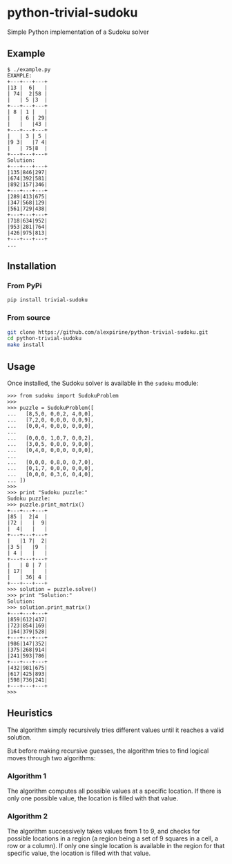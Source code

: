 # python-trivial-sudoku

Simple Python implementation of a Sudoku solver

## Example

```console
$ ./example.py 
EXAMPLE:
+---+---+---+
|13 |  6|   |
| 74|  2|58 |
|   | 5 |3  |
+---+---+---+
| 8 | 1 |   |
|   | 6 | 29|
|   |   |43 |
+---+---+---+
|   | 3 | 5 |
|9 3|   |7 4|
|   | 75|8  |
+---+---+---+
Solution:
+---+---+---+
|135|846|297|
|674|392|581|
|892|157|346|
+---+---+---+
|289|413|675|
|347|568|129|
|561|729|438|
+---+---+---+
|718|634|952|
|953|281|764|
|426|975|813|
+---+---+---+
...
```

## Installation

### From PyPi

```bash
pip install trivial-sudoku
```

### From source

```bash
git clone https://github.com/alexpirine/python-trivial-sudoku.git
cd python-trivial-sudoku
make install
```

## Usage

Once installed, the Sudoku solver is available in the `sudoku` module:

```pycon
>>> from sudoku import SudokuProblem
>>> 
>>> puzzle = SudokuProblem([
...   [8,5,0, 0,0,2, 4,0,0],
...   [7,2,0, 0,0,0, 0,0,9],
...   [0,0,4, 0,0,0, 0,0,0],
... 
...   [0,0,0, 1,0,7, 0,0,2],
...   [3,0,5, 0,0,0, 9,0,0],
...   [0,4,0, 0,0,0, 0,0,0],
... 
...   [0,0,0, 0,8,0, 0,7,0],
...   [0,1,7, 0,0,0, 0,0,0],
...   [0,0,0, 0,3,6, 0,4,0],
... ])
>>> 
>>> print "Sudoku puzzle:"
Sudoku puzzle:
>>> puzzle.print_matrix()
+---+---+---+
|85 |  2|4  |
|72 |   |  9|
|  4|   |   |
+---+---+---+
|   |1 7|  2|
|3 5|   |9  |
| 4 |   |   |
+---+---+---+
|   | 8 | 7 |
| 17|   |   |
|   | 36| 4 |
+---+---+---+
>>> solution = puzzle.solve()
>>> print "Solution:"
Solution:
>>> solution.print_matrix()
+---+---+---+
|859|612|437|
|723|854|169|
|164|379|528|
+---+---+---+
|986|147|352|
|375|268|914|
|241|593|786|
+---+---+---+
|432|981|675|
|617|425|893|
|598|736|241|
+---+---+---+
>>> 
```

## Heuristics

The algorithm simply recursively tries different values until it reaches a valid solution.

But before making recursive guesses, the algorithm tries to find logical moves through two algorithms:

### Algorithm 1

The algorithm computes all possible values at a specific location. If there is only one possible value, the location is filled with that value.

### Algorithm 2

The algorithm successively takes values from 1 to 9, and checks for possible locations in a region (a region being a set of 9 squares in a cell, a row or a column). If only one single location is available in the region for that specific value, the location is filled with that value.
